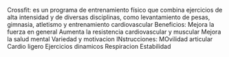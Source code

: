 Crossfit:
es un programa de entrenamiento físico que combina ejercicios de alta intensidad y de diversas disciplinas, como levantamiento de pesas, gimnasia, atletismo y entrenamiento cardiovascular
Beneficios:
Mejora la fuerza en general
Aumenta la resistencia cardiovascular y muscular
Mejora la salud mental
Variedad y motivacion
INstrucciones:
MOvilidad articular
Cardio ligero
Ejercicios dinamicos
Respiracion
Estabilidad


